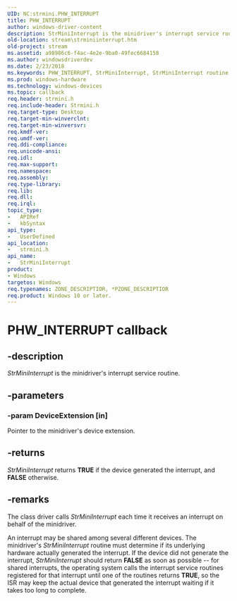 ```yaml
---
UID: NC:strmini.PHW_INTERRUPT
title: PHW_INTERRUPT
author: windows-driver-content
description: StrMiniInterrupt is the minidriver's interrupt service routine.
old-location: stream\strminiinterrupt.htm
old-project: stream
ms.assetid: a98986c6-f4ac-4e2e-9ba0-49fec6684158
ms.author: windowsdriverdev
ms.date: 2/23/2018
ms.keywords: PHW_INTERRUPT, StrMiniInterrupt, StrMiniInterrupt routine [Streaming Media Devices], stream.strminiinterrupt, strmini-routines_10ec4194-fc96-49da-a7d7-e7e90ead67e3.xml, strmini/StrMiniInterrupt
ms.prod: windows-hardware
ms.technology: windows-devices
ms.topic: callback
req.header: strmini.h
req.include-header: Strmini.h
req.target-type: Desktop
req.target-min-winverclnt: 
req.target-min-winversvr: 
req.kmdf-ver: 
req.umdf-ver: 
req.ddi-compliance: 
req.unicode-ansi: 
req.idl: 
req.max-support: 
req.namespace: 
req.assembly: 
req.type-library: 
req.lib: 
req.dll: 
req.irql: 
topic_type:
-	APIRef
-	kbSyntax
api_type:
-	UserDefined
api_location:
-	strmini.h
api_name:
-	StrMiniInterrupt
product:
- Windows
targetos: Windows
req.typenames: ZONE_DESCRIPTIOR, *PZONE_DESCRIPTIOR
req.product: Windows 10 or later.
---
```


# PHW_INTERRUPT callback


## -description


<i>StrMiniInterrupt</i> is the minidriver's interrupt service routine.


## -parameters




### -param DeviceExtension [in]

Pointer to the minidriver's device extension.


## -returns



<i>StrMiniInterrupt</i> returns <b>TRUE</b> if the device generated the interrupt, and <b>FALSE</b> otherwise.




## -remarks



The class driver calls <i>StrMiniInterrupt</i> each time it receives an interrupt on behalf of the minidriver.

An interrupt may be shared among several different devices. The minidriver's <i>StrMiniInterrupt</i> routine must determine if its underlying hardware actually generated the interrupt. If the device did not generate the interrupt, <i>StrMiniInterrupt</i> should return <b>FALSE</b> as soon as possible -- for shared interrupts, the operating system calls the interrupt service routines registered for that interrupt until one of the routines returns <b>TRUE</b>, so the ISR may keep the actual device that generated the interrupt waiting if it takes too long to complete.



